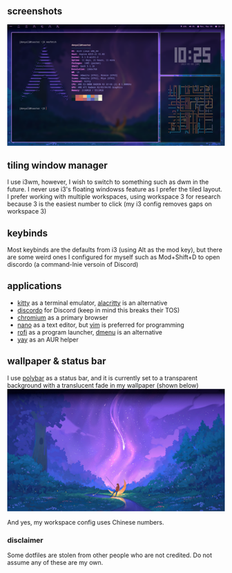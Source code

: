 ## screenshots

![alt text](https://github.com/DonYall/dotfiles/blob/main/screenshot.png?raw=true)

## tiling window manager

I use i3wm, however, I wish to switch to something such as dwm in the future. I never use i3's floating windowss feature as I prefer the tiled layout. I prefer working with multiple workspaces, using workspace 3 for research because 3 is the easiest number to click (my i3 config removes gaps on workspace 3)

## keybinds

Most keybinds are the defaults from i3 (using Alt as the mod key), but there are some weird ones I configured for myself such as Mod+Shift+D to open discordo (a command-lnie versoin of Discord)

## applications

* [kitty](https://archlinux.org/packages/community/x86_64/kitty) as a terminal emulator, [alacritty](https://archlinux.org/packages/community/x86_64/alacritty) is an alternative
* [discordo](https://aur.archlinux.org/packages/discordo-git) for Discord (keep in mind this breaks their TOS)
* [chromium](https://archlinux.org/packages/extra/x86_64/chromium) as a primary browser
* [nano](https://archlinux.org/packages/core/x86_64/nano) as a text editor, but [vim](https://archlinux.org/packages/extra/x86_64/vim) is preferred for programming
* [rofi](https://archlinux.org/packages/community/x86_64/rofi) as a program launcher, [dmenu](https://archlinux.org/packages/community/x86_64/dmenu) is an alternative
* [yay](https://aur.archlinux.org/packages/yay) as an AUR helper

## wallpaper & status bar

I use [polybar](https://archlinuxarm.org/packages/aarch64/polybar) as a status bar, and it is currently set to a transparent background with a translucent fade in my wallpaper (shown below)
![alt text](https://github.com/DonYall/dotfiles/blob/main/wallpaper/wallpaper.jpg?raw=true)

And yes, my workspace config uses Chinese numbers.

### disclaimer

Some dotfiles are stolen from other people who are not credited. Do not assume any of these are my own.
